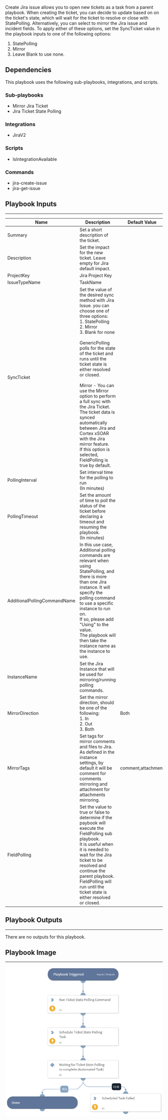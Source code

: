 Create Jira issue allows you to open new tickets as a task from a parent playbook.
When creating the ticket, you can decide to update based on on the ticket's state, which will wait for the ticket to resolve or close with StatePolling. 
Alternatively, you can select to mirror the Jira issue and incident fields.  To apply either of these options, set the SyncTicket value in the playbook inputs to one of the following options: 
1. StatePolling
2. Mirror
3. Leave Blank to use none.

## Dependencies
This playbook uses the following sub-playbooks, integrations, and scripts.

### Sub-playbooks
* Mirror Jira Ticket
* Jira Ticket State Polling

### Integrations
* JiraV2

### Scripts
* IsIntegrationAvailable

### Commands
* jira-create-issue
* jira-get-issue

## Playbook Inputs
---

| **Name** | **Description** | **Default Value** | **Required** |
| --- | --- | --- | --- |
| Summary | Set a short description of the ticket. |  | Required |
| Description | Set the impact for the new ticket. Leave empty for Jira default impact. |  | Optional |
| ProjectKey | Jira Project Key |  | Required |
| IssueTypeName | TaskName |  | Required |
| SyncTicket | Set the value of the desired sync method with Jira Issue. you can choose one of three options:<br/>1. StatePolling<br/>2. Mirror <br/>3. Blank for none <br/><br/>GenericPolling polls for the state of the ticket and runs until the ticket state is either resolved or closed. <br/><br/>Mirror - You can use the Mirror option to perform a full sync with the Jira Ticket. The ticket data is synced automatically between Jira and Cortex xSOAR with the Jira mirror feature.<br/>If this option is selected, FieldPolling is true by default.  |  | Optional |
| PollingInterval | Set interval time for the polling to run<br/>\(In minutes\) |  | Optional |
| PollingTimeout | Set the amount of time to poll the status of the ticket before declaring a timeout and resuming the playbook.<br/>\(In minutes\) |  | Optional |
| AdditionalPollingCommandName | In this use case, Additional polling commands are relevant when using StatePolling, and there is more than one Jira instance. It will specify the polling command to use a specific instance to run on. <br/>If so, please add "Using" to the value. <br/>The playbook will then take the instance name as the instance to use.  |  | Optional |
| InstanceName | Set the Jira Instance that will be used for mirroring/running polling commands.<br/> |  | Optional |
| MirrorDirection | Set the mirror direction, should be one of the following: <br/>1. In<br/>2. Out<br/>3. Both | Both | Optional |
| MirrorTags | Set tags for mirror comments and files to Jira.<br/>As defined in the instance settings, by default it will be comment for comments mirroring and attachment for attachments mirroring.  | comment,attachment | Optional |
| FieldPolling | Set the value to true or false to determine if the paybook will execute the FieldPolling sub playbook.<br/>It is useful when it is needed to wait for the Jira ticket to be resolved and continue the parent playbook.<br/>FieldPolling will run until the ticket state is either resolved or closed. |  | Optional |

## Playbook Outputs
---
There are no outputs for this playbook.

## Playbook Image
---
![Create Jira Issue](../doc_files/Jira_Ticket_State_Polling.png)